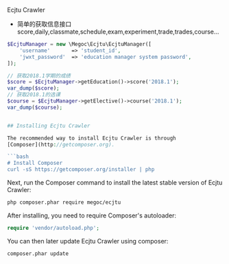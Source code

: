 Ecjtu Crawler

- 简单的获取信息接口
  score,daily,classmate,schedule,exam,experiment,trade,trades,course...

````php
$EcjtuManager = new \Megoc\Ecjtu\EcjtuManager([
    'username'       => 'student_id',
    'jwxt_password'  => 'education manager system password',
]);

// 获取2018.1学期的成绩
$score = $EcjtuManager->getEducation()->score('2018.1');
var_dump($score);
// 获取2018.1的选课
$course = $EcjtuManager->getElective()->course('2018.1');
var_dump($course);


## Installing Ecjtu Crawler

The recommended way to install Ecjtu Crawler is through
[Composer](http://getcomposer.org).

```bash
# Install Composer
curl -sS https://getcomposer.org/installer | php
````

Next, run the Composer command to install the latest stable version of Ecjtu Crawler:

```bash
php composer.phar require megoc/ecjtu
```

After installing, you need to require Composer's autoloader:

```php
require 'vendor/autoload.php';
```

You can then later update Ecjtu Crawler using composer:

```bash
composer.phar update
```
